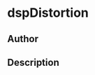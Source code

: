 # dspDistortion

## Author

<!-- Insert Your Name Here -->

## Description

<!-- Describe your example here -->

